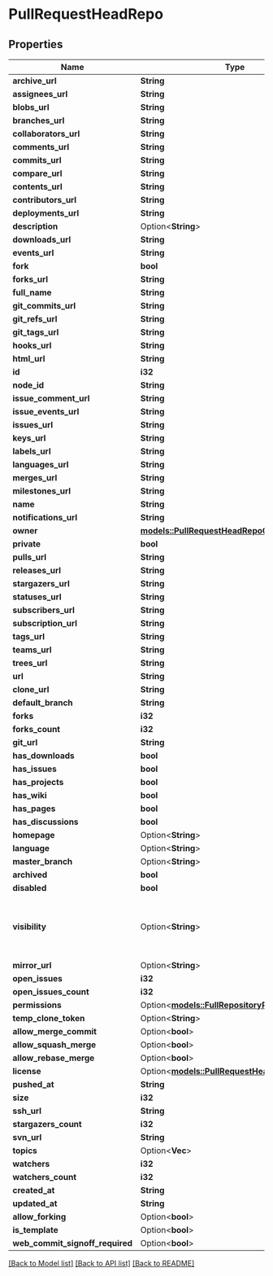 # PullRequestHeadRepo

## Properties

Name | Type | Description | Notes
------------ | ------------- | ------------- | -------------
**archive_url** | **String** |  | 
**assignees_url** | **String** |  | 
**blobs_url** | **String** |  | 
**branches_url** | **String** |  | 
**collaborators_url** | **String** |  | 
**comments_url** | **String** |  | 
**commits_url** | **String** |  | 
**compare_url** | **String** |  | 
**contents_url** | **String** |  | 
**contributors_url** | **String** |  | 
**deployments_url** | **String** |  | 
**description** | Option<**String**> |  | 
**downloads_url** | **String** |  | 
**events_url** | **String** |  | 
**fork** | **bool** |  | 
**forks_url** | **String** |  | 
**full_name** | **String** |  | 
**git_commits_url** | **String** |  | 
**git_refs_url** | **String** |  | 
**git_tags_url** | **String** |  | 
**hooks_url** | **String** |  | 
**html_url** | **String** |  | 
**id** | **i32** |  | 
**node_id** | **String** |  | 
**issue_comment_url** | **String** |  | 
**issue_events_url** | **String** |  | 
**issues_url** | **String** |  | 
**keys_url** | **String** |  | 
**labels_url** | **String** |  | 
**languages_url** | **String** |  | 
**merges_url** | **String** |  | 
**milestones_url** | **String** |  | 
**name** | **String** |  | 
**notifications_url** | **String** |  | 
**owner** | [**models::PullRequestHeadRepoOwner**](pull_request_head_repo_owner.md) |  | 
**private** | **bool** |  | 
**pulls_url** | **String** |  | 
**releases_url** | **String** |  | 
**stargazers_url** | **String** |  | 
**statuses_url** | **String** |  | 
**subscribers_url** | **String** |  | 
**subscription_url** | **String** |  | 
**tags_url** | **String** |  | 
**teams_url** | **String** |  | 
**trees_url** | **String** |  | 
**url** | **String** |  | 
**clone_url** | **String** |  | 
**default_branch** | **String** |  | 
**forks** | **i32** |  | 
**forks_count** | **i32** |  | 
**git_url** | **String** |  | 
**has_downloads** | **bool** |  | 
**has_issues** | **bool** |  | 
**has_projects** | **bool** |  | 
**has_wiki** | **bool** |  | 
**has_pages** | **bool** |  | 
**has_discussions** | **bool** |  | 
**homepage** | Option<**String**> |  | 
**language** | Option<**String**> |  | 
**master_branch** | Option<**String**> |  | [optional]
**archived** | **bool** |  | 
**disabled** | **bool** |  | 
**visibility** | Option<**String**> | The repository visibility: public, private, or internal. | [optional]
**mirror_url** | Option<**String**> |  | 
**open_issues** | **i32** |  | 
**open_issues_count** | **i32** |  | 
**permissions** | Option<[**models::FullRepositoryPermissions**](full_repository_permissions.md)> |  | [optional]
**temp_clone_token** | Option<**String**> |  | [optional]
**allow_merge_commit** | Option<**bool**> |  | [optional]
**allow_squash_merge** | Option<**bool**> |  | [optional]
**allow_rebase_merge** | Option<**bool**> |  | [optional]
**license** | Option<[**models::PullRequestHeadRepoLicense**](pull_request_head_repo_license.md)> |  | 
**pushed_at** | **String** |  | 
**size** | **i32** |  | 
**ssh_url** | **String** |  | 
**stargazers_count** | **i32** |  | 
**svn_url** | **String** |  | 
**topics** | Option<**Vec<String>**> |  | [optional]
**watchers** | **i32** |  | 
**watchers_count** | **i32** |  | 
**created_at** | **String** |  | 
**updated_at** | **String** |  | 
**allow_forking** | Option<**bool**> |  | [optional]
**is_template** | Option<**bool**> |  | [optional]
**web_commit_signoff_required** | Option<**bool**> |  | [optional]

[[Back to Model list]](../README.md#documentation-for-models) [[Back to API list]](../README.md#documentation-for-api-endpoints) [[Back to README]](../README.md)


